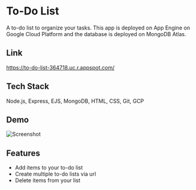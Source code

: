 
# To-Do List

A to-do list to organize your tasks. This app is deployed on App Engine 
on Google Cloud Platform and the database is deployed on MongoDB Atlas. 


## Link

https://to-do-list-364718.uc.r.appspot.com/
## Tech Stack

Node.js, Express, EJS, MongoDB, HTML, CSS, Git, GCP
## Demo

![Screenshot](https://github.com/oliviakim217/to-do-list/blob/develop/images/to-do-list-image.png?raw=true)


## Features

- Add items to your to-do list
- Create multiple to-do lists via url
- Delete items from your list


